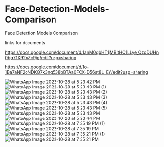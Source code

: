 # Face-Detection-Models-Comparison
Face Detection Models Comparison


links for documents

https://docs.google.com/document/d/1anM0qbHT1jMBltHC1LLye_OzoDUHn0bg71X92nZc9jg/edit?usp=sharing

https://docs.google.com/document/d/1o-1Ba7aNF2oNDKQ7k3nq538bBTAa0FCX-D56st8L_EY/edit?usp=sharing

![WhatsApp Image 2022-10-28 at 5 23 42 PM](https://user-images.githubusercontent.com/73479133/202205282-c22db70b-e59e-428f-bc25-89f37e866fbb.jpeg)
![WhatsApp Image 2022-10-28 at 5 23 43 PM (1)](https://user-images.githubusercontent.com/73479133/202205331-78a75996-dc72-4c1e-8060-d9ed1f166537.jpeg)
![WhatsApp Image 2022-10-28 at 5 23 43 PM (2)](https://user-images.githubusercontent.com/73479133/202205339-506cd341-b624-47fa-ae8b-5ad426180e9b.jpeg)
![WhatsApp Image 2022-10-28 at 5 23 43 PM (3)](https://user-images.githubusercontent.com/73479133/202205346-6d07130d-c0a8-42b1-b63b-f14c6a24118e.jpeg)
![WhatsApp Image 2022-10-28 at 5 23 43 PM (4)](https://user-images.githubusercontent.com/73479133/202205353-538636a5-6245-44ef-9994-cdf50947c1b9.jpeg)
![WhatsApp Image 2022-10-28 at 5 23 43 PM (5)](https://user-images.githubusercontent.com/73479133/202205359-f5aae1f2-a6f2-47c3-aef1-b16393ad6734.jpeg)
![WhatsApp Image 2022-10-28 at 5 23 43 PM](https://user-images.githubusercontent.com/73479133/202205366-9cf2e7c4-b8b4-411f-8199-97ecb2a5bdcd.jpeg)
![WhatsApp Image 2022-10-28 at 5 23 44 PM](https://user-images.githubusercontent.com/73479133/202205375-69112602-a987-4908-8d49-0290225d71d3.jpeg)
![WhatsApp Image 2022-10-28 at 7 35 19 PM (1)](https://user-images.githubusercontent.com/73479133/202205377-129cb483-8e67-4b6f-9179-d4ed95afde35.jpeg)
![WhatsApp Image 2022-10-28 at 7 35 19 PM](https://user-images.githubusercontent.com/73479133/202205383-15a3a687-172b-46e6-afa3-bccf90344f42.jpeg)
![WhatsApp Image 2022-10-28 at 7 35 21 PM (1)](https://user-images.githubusercontent.com/73479133/202205394-fab11981-c702-4f64-8c89-d860978df44f.jpeg)
![WhatsApp Image 2022-10-28 at 7 35 21 PM](https://user-images.githubusercontent.com/73479133/202205399-f7fd9edf-8f31-4aa6-af39-c138161e68dc.jpeg)
